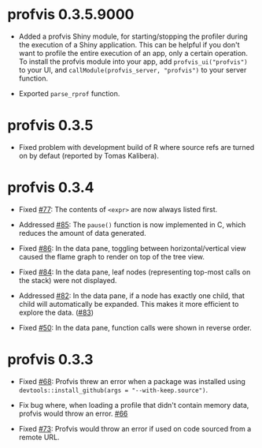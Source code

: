 profvis 0.3.5.9000
=============

* Added a profvis Shiny module, for starting/stopping the profiler during the execution of a Shiny application. This can be helpful if you don't want to profile the entire execution of an app, only a certain operation. To install the profvis module into your app, add `profvis_ui("profvis")` to your UI, and `callModule(profvis_server, "profvis")` to your server function.

* Exported `parse_rprof` function.

profvis 0.3.5
=============

* Fixed problem with development build of R where source refs are turned on by defaut (reported by Tomas Kalibera).

profvis 0.3.4
=============

* Fixed [#77](https://github.com/rstudio/profvis/issues/77): The contents of `<expr>` are now always listed first.

* Addressed [#85](https://github.com/rstudio/profvis/issues/85): The `pause()` function is now implemented in C, which reduces the amount of data generated.

* Fixed [#86](https://github.com/rstudio/profvis/issues/86): In the data pane, toggling between horizontal/vertical view caused the flame graph to render on top of the tree view.

* Fixed [#84](https://github.com/rstudio/profvis/issues/84): In the data pane, leaf nodes (representing top-most calls on the stack) were not displayed.

* Addressed [#82](https://github.com/rstudio/profvis/issues/82): In the data pane, if a node has exactly one child, that child will automatically be expanded. This makes it more efficient to explore the data. ([#83](https://github.com/rstudio/profvis/pull/83))

* Fixed [#50](https://github.com/rstudio/profvis/issues/50): In the data pane, function calls were shown in reverse order.


profvis 0.3.3
=============

* Fixed [#68](https://github.com/rstudio/profvis/issues/68): Profvis threw an error when a package was installed using `devtools::install_github(args = "--with-keep.source")`.

* Fix bug where, when loading a profile that didn't contain memory data, profvis would throw an error. [#66](https://github.com/rstudio/profvis/pull/66)

* Fixed [#73](https://github.com/rstudio/profvis/issues/73): Profvis would throw an error if used on code sourced from a remote URL.
